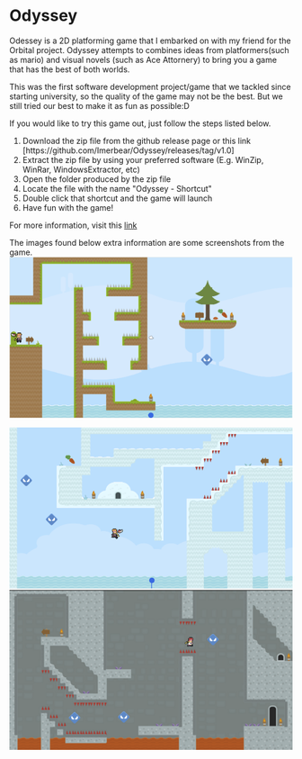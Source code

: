 # Odyssey

Odessey is a 2D platforming game that I embarked on with my friend for the Orbital project. Odyssey attempts to combines ideas from platformers(such as mario) and visual novels (such as Ace Attornery) to bring you a game that has the best of both worlds.

This was the first software development project/game that we tackled since starting university, so the quality of the game may not be the best. But we still tried our best to make it as fun as possible:D

If you would like to try this game out, just follow the steps listed below.

<ol>
  <li> Download the zip file from the github release page or this link [https://github.com/Imerbear/Odyssey/releases/tag/v1.0] </li>
  <li> Extract the zip file by using your preferred software (E.g. WinZip, WinRar, WindowsExtractor, etc)</li>
  <li> Open the folder produced by the zip file</li>
  <li> Locate the file with the name "Odyssey - Shortcut"</li>
  <li> Double click that shortcut and the game will launch</li>
  <li> Have fun with the game!</li>
</ol>

For more information, visit this [link](https://github.com/Imerbear/Odyssey/blob/main/Odyssey%20Milestone%203%20ReadMe.pdf)

The images found below extra information are some screenshots from the game.
<img src="Images/Odyssey_Plains.png" width="600">

<img src="Images/Odyssey_Mountains.png" width="600">

<img src="Images/Odyssey_Trials.png" width="600">
